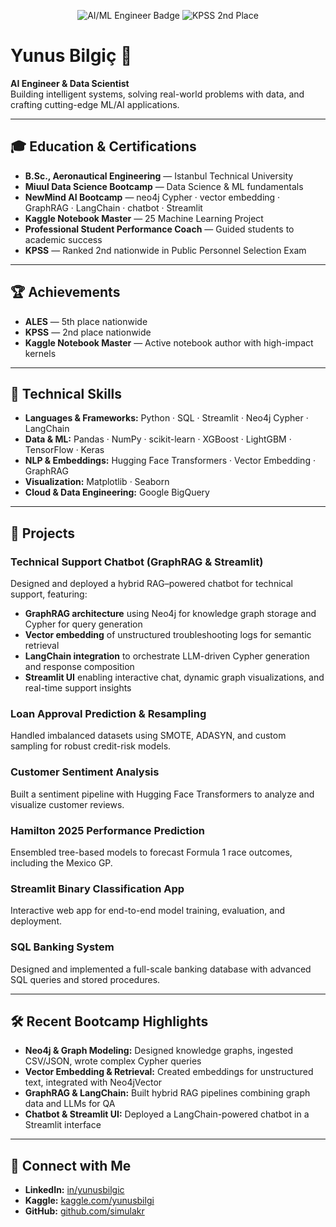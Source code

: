 <p align="center">
  <img src="https://img.shields.io/badge/AI%20Engineer-ML%20Engineer-blueviolet" alt="AI/ML Engineer Badge" />
  <img src="https://img.shields.io/badge/KPSS–2nd%20Place-brightgreen" alt="KPSS 2nd Place" />
</p>

# Yunus Bilgiç 👋

**AI Engineer & Data Scientist**  
Building intelligent systems, solving real-world problems with data, and crafting cutting-edge ML/AI applications.

---

## 🎓 Education & Certifications

- **B.Sc., Aeronautical Engineering** — Istanbul Technical University  
- **Miuul Data Science Bootcamp** — Data Science & ML fundamentals  
- **NewMind AI Bootcamp** — neo4j Cypher · vector embedding · GraphRAG · LangChain · chatbot · Streamlit  
- **Kaggle Notebook Master** — 25 Machine Learning Project 
- **Professional Student Performance Coach** — Guided students to academic success  
- **KPSS** — Ranked 2nd nationwide in Public Personnel Selection Exam  

---

## 🏆 Achievements

- **ALES** — 5th place nationwide  
- **KPSS** — 2nd place nationwide  
- **Kaggle Notebook Master** — Active notebook author with high-impact kernels  

---

## 🔧 Technical Skills

- **Languages & Frameworks:** Python · SQL · Streamlit · Neo4j Cypher · LangChain  
- **Data & ML:** Pandas · NumPy · scikit-learn · XGBoost · LightGBM · TensorFlow · Keras  
- **NLP & Embeddings:** Hugging Face Transformers · Vector Embedding · GraphRAG  
- **Visualization:** Matplotlib · Seaborn  
- **Cloud & Data Engineering:** Google BigQuery  

---

## 📂 Projects

### Technical Support Chatbot (GraphRAG & Streamlit)  
Designed and deployed a hybrid RAG–powered chatbot for technical support, featuring:  
- **GraphRAG architecture** using Neo4j for knowledge graph storage and Cypher for query generation  
- **Vector embedding** of unstructured troubleshooting logs for semantic retrieval  
- **LangChain integration** to orchestrate LLM-driven Cypher generation and response composition  
- **Streamlit UI** enabling interactive chat, dynamic graph visualizations, and real-time support insights  

### Loan Approval Prediction & Resampling  
Handled imbalanced datasets using SMOTE, ADASYN, and custom sampling for robust credit-risk models.

### Customer Sentiment Analysis  
Built a sentiment pipeline with Hugging Face Transformers to analyze and visualize customer reviews.

### Hamilton 2025 Performance Prediction  
Ensembled tree-based models to forecast Formula 1 race outcomes, including the Mexico GP.

### Streamlit Binary Classification App  
Interactive web app for end-to-end model training, evaluation, and deployment.

### SQL Banking System  
Designed and implemented a full-scale banking database with advanced SQL queries and stored procedures.

---

## 🛠️ Recent Bootcamp Highlights

- **Neo4j & Graph Modeling:** Designed knowledge graphs, ingested CSV/JSON, wrote complex Cypher queries  
- **Vector Embedding & Retrieval:** Created embeddings for unstructured text, integrated with Neo4jVector  
- **GraphRAG & LangChain:** Built hybrid RAG pipelines combining graph data and LLMs for QA  
- **Chatbot & Streamlit UI:** Deployed a LangChain-powered chatbot in a Streamlit interface  

---

## 🤝 Connect with Me

- **LinkedIn:** [in/yunusbilgic](https://linkedin.com/in/yunusbilgic)  
- **Kaggle:** [kaggle.com/yunusbilgi](https://kaggle.com/yunusbilgi)  
- **GitHub:** [github.com/simulakr](https://github.com/simulakr)  
